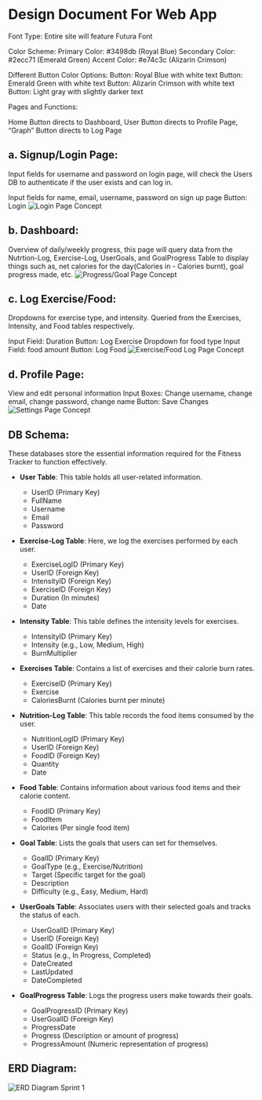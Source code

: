 # Design Document For Web App
Font Type:
Entire site will feature Futura Font

Color Scheme:
Primary Color: #3498db (Royal Blue)
Secondary Color: #2ecc71 (Emerald Green)
Accent Color: #e74c3c (Alizarin Crimson)

Different Button Color Options:
Button: Royal Blue with white text
Button: Emerald Green with white text
Button: Alizarin Crimson with white text
Button: Light gray with slightly darker text

Pages and Functions:

Home Button directs to Dashboard, User Button directs to Profile Page, “Graph” Button directs to Log Page

## a. Signup/Login Page:
Input fields for username and password on login page, will check the Users DB to authenticate if the user exists and can log in.

Input fields for name, email, username, password on sign up page
Button: Login
![*Login Page Concept*](./images/sign-up-page.jpg "Login Page")

## b. Dashboard:
Overview of daily/weekly progress, this page will query data from the Nutrtion-Log, Exercise-Log, UserGoals, and GoalProgress Table to display things such as, net calories for the day(Calories in - Calories burnt), goal progress made, etc.
![*Progress/Goal Page Concept*](./images/progress-page.jpg "Progress/Goal Page")

## c. Log Exercise/Food:
Dropdowns for exercise type, and intensity. Queried from the Exercises, Intensity, and Food tables respectively.

Input Field: Duration
Button: Log Exercise
Dropdown for food type
Input Field: food amount
Button: Log Food
![*Exercise/Food Log Page Concept*](./images/log-page.jpg "Exercise/Food Log Page")


## d. Profile Page:
View and edit personal information
Input Boxes: Change username, change email, change password, change name
Button: Save Changes
![*Settings Page Concept*](./images/settings-page.jpg "Settings Page")


## DB Schema:
These databases store the essential information required for the Fitness Tracker to function effectively.

- **User Table**: This table holds all user-related information.
  - UserID (Primary Key)
  - FullName
  - Username
  - Email
  - Password

- **Exercise-Log Table**: Here, we log the exercises performed by each user.
  - ExerciseLogID (Primary Key)
  - UserID (Foreign Key)
  - IntensityID (Foreign Key)
  - ExerciseID (Foreign Key)
  - Duration (In minutes)
  - Date

- **Intensity Table**: This table defines the intensity levels for exercises.
  - IntensityID (Primary Key)
  - Intensity (e.g., Low, Medium, High)
  - BurnMultiplier

- **Exercises Table**: Contains a list of exercises and their calorie burn rates.
  - ExerciseID (Primary Key)
  - Exercise
  - CaloriesBurnt (Calories burnt per minute)

- **Nutrition-Log Table**: This table records the food items consumed by the user.
  - NutritionLogID (Primary Key)
  - UserID (Foreign Key)
  - FoodID (Foreign Key)
  - Quantity
  - Date

- **Food Table**: Contains information about various food items and their calorie content.
  - FoodID (Primary Key)
  - FoodItem
  - Calories (Per single food item)

- **Goal Table**: Lists the goals that users can set for themselves.
  - GoalID (Primary Key)
  - GoalType (e.g., Exercise/Nutrition)
  - Target (Specific target for the goal)
  - Description
  - Difficulty (e.g., Easy, Medium, Hard)

- **UserGoals Table**: Associates users with their selected goals and tracks the status of each.
  - UserGoalID (Primary Key)
  - UserID (Foreign Key)
  - GoalID (Foreign Key)
  - Status (e.g., In Progress, Completed)
  - DateCreated
  - LastUpdated
  - DateCompleted

- **GoalProgress Table**: Logs the progress users make towards their goals.
  - GoalProgressID (Primary Key)
  - UserGoalID (Foreign Key)
  - ProgressDate
  - Progress (Description or amount of progress)
  - ProgressAmount (Numeric representation of progress)

## ERD Diagram:
![*ERD Diagram Sprint 1*](./images/ERD_Diagram-Sprint1.png "ERD Diagram")

